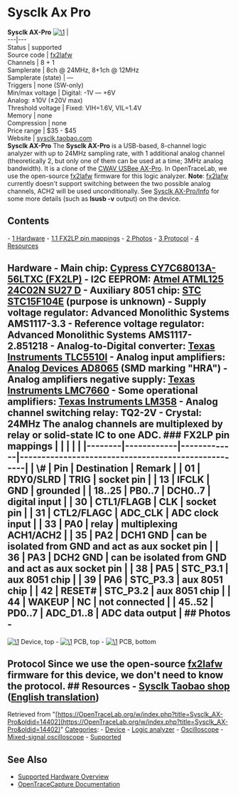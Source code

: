 # Sysclk Ax Pro

**Sysclk AX-Pro** [![\1](../../assets/hardware/general/\2)](./File:Sysclk_ax_pro_mugshot.png.html) |   
---|---  
Status | supported  
Source code | [fx2lafw](http://github.com/OpenTraceLab/?p=OpenTraceCapture.git;a=tree;f=src/hardware/fx2lafw)  
Channels | 8 + 1  
Samplerate | 8ch @ 24MHz, 8+1ch @ 12MHz  
Samplerate (state) | —  
Triggers | none (SW-only)  
Min/max voltage | Digital: -1V — +6V  
Analog: ±10V (±20V max)  
Threshold voltage | Fixed: VIH=1.6V, VIL=1.4V  
Memory | none  
Compression | none  
Price range | $35 - $45  
Website | [sysclk.taobao.com](http://sysclk.taobao.com/)  
**Sysclk AX-Pro** The **Sysclk AX-Pro** is a USB-based, 8-channel logic analyzer with up to 24MHz sampling rate, with 1 additional analog channel (theoretically 2, but only one of them can be used at a time; 3MHz analog bandwidth). It is a clone of the [CWAV USBee AX-Pro](https://OpenTraceLab.org/w/index.php?title=CWAV_USBee_AX-Pro&action=edit&redlink=1 "CWAV USBee AX-Pro \(page does not exist\)"). In OpenTraceLab, we use the open-source [fx2lafw](Fx2lafw.html "Fx2lafw") firmware for this logic analyzer. **Note**: [fx2lafw](Fx2lafw.html "Fx2lafw") currently doesn't support switching between the two possible analog channels, ACH2 will be used unconditionally. See [Sysclk AX-Pro/Info](Sysclk_AX-Pro/Info.html "Sysclk AX-Pro/Info") for some more details (such as **lsusb -v** output) on the device. 
## Contents 
\- [1 Hardware](Sysclk_AX-Pro.html#Hardware) \- [1.1 FX2LP pin mappings](Sysclk_AX-Pro.html#FX2LP_pin_mappings) \- [2 Photos](Sysclk_AX-Pro.html#Photos) \- [3 Protocol](Sysclk_AX-Pro.html#Protocol) \- [4 Resources](Sysclk_AX-Pro.html#Resources) 
## Hardware \- **Main chip**: [Cypress CY7C68013A-56LTXC (FX2LP)](http://www.cypress.com/?docID=45142) \- **I2C EEPROM**: [Atmel ATML125 24C02N SU27 D](http://www.atmel.com/Images/doc0180.pdf‎) \- **Auxiliary 8051 chip**: [STC STC15F104E](http://www.stcmcu.com/datasheet/stc/STC-AD-PDF/STC15F204EA-series-english.pdf) (purpose is unknown) \- **Supply voltage regulator**: Advanced Monolithic Systems AMS1117-3.3 \- **Reference voltage regulator**: Advanced Monolithic Systems AMS1117-2.851218 \- **Analog-to-Digital converter**: [Texas Instruments TLC5510I](http://www.ti.com/lit/ds/symlink/tlc5510.pdf) \- **Analog input amplifiers**: [Analog Devices AD8065](http://www.analog.com/static/imported-files/data_sheets/AD8065_8066.pdf) (SMD marking "HRA") \- **Analog amplifiers negative supply**: [Texas Instruments LMC7660](http://www.ti.com/lit/ds/symlink/lmc7660.pdf) \- **Some operational amplifiers**: [Texas Instruments LM358](http://www.ti.com/lit/ds/symlink/lm158-n.pdf) \- **Analog channel switching relay**: TQ2-2V \- **Crystal**: 24MHz The analog channels are multiplexed by relay or solid-state IC to one ADC. ### FX2LP pin mappings | | | | | |--------|------------|-------------|----------------------------------------------------| | \\# | Pin | Destination | Remark | | 01 | RDY0/SLRD | TRIG | socket pin | | 13 | IFCLK | GND | grounded | | 18..25 | PB0..7 | DCH0..7 | digital input | | 30 | CTL1/FLAGB | CLK | socket pin | | 31 | CTL2/FLAGC | ADC_CLK | ADC clock input | | 33 | PA0 | relay | multiplexing ACH1/ACH2 | | 35 | PA2 | DCH1 GND | can be isolated from GND and act as aux socket pin | | 36 | PA3 | DCH2 GND | can be isolated from GND and act as aux socket pin | | 38 | PA5 | STC_P3.1 | aux 8051 chip | | 39 | PA6 | STC_P3.3 | aux 8051 chip | | 42 | RESET# | STC_P3.2 | aux 8051 chip | | 44 | WAKEUP | NC | not connected | | 45..52 | PD0..7 | ADC_D1..8 | ADC data output | ## Photos \- 
[![\1](../../assets/hardware/general/\2)](./File:SysCLK_AX_Pro_box.jpg.html)
Device, top
\- 
[![\1](../../assets/hardware/general/\2)](./File:SysCLK_AX_Pro_top.jpg.html)
PCB, top
\- 
[![\1](../../assets/hardware/general/\2)](./File:SysCLK_AX_Pro_bottom.jpg.html)
PCB, bottom
## Protocol Since we use the open-source [fx2lafw](Fx2lafw.html "Fx2lafw") firmware for this device, we don't need to know the protocol. ## Resources \- [Sysclk Taobao shop](http://sysclk.taobao.com/) ([English translation](http://translate.google.com/translate?sl=zh-CN&tl=en&js=n&prev=_t&hl=en&ie=UTF-8&layout=2&eotf=1&u=http://sysclk.taobao.com/&act=url)) 
Retrieved from "[https://OpenTraceLab.org/w/index.php?title=Sysclk_AX-Pro&oldid=14402](https://OpenTraceLab.org/w/index.php?title=Sysclk_AX-Pro&oldid=14402)" 
[Categories](specialcategories-specialcategories.md): \- [Device](./Category:Device.html "Category:Device") \- [Logic analyzer](./Category:Logic_analyzer.html "Category:Logic analyzer") \- [Oscilloscope](./Category:Oscilloscope.html "Category:Oscilloscope") \- [Mixed-signal oscilloscope](./Category:Mixed-signal_oscilloscope.html "Category:Mixed-signal oscilloscope") \- [Supported](./Category:Supported.html "Category:Supported")

## See Also
- [Supported Hardware Overview](../supported-hardware.md)
- [OpenTraceCapture Documentation](../../opentracecapture/overview.md)
